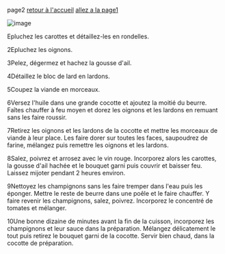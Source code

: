 page2
[retour à l'accueil](index.md)
[allez a la page1](page1.md)

![image](https://github.com/user-attachments/assets/15d65dae-dc13-4bf5-b6f7-9fcaadb9e8db)

Epluchez les carottes et détaillez-les en rondelles.

2Epluchez les oignons.

3Pelez, dégermez et hachez la gousse d'ail.

4Détaillez le bloc de lard en lardons.

5Coupez la viande en morceaux.

6Versez l'huile dans une grande cocotte et ajoutez la moitié du beurre. Faîtes chauffer à feu moyen et dorez les oignons et les lardons en remuant sans les faire roussir.

7Retirez les oignons et les lardons de la cocotte et mettre les morceaux de viande à leur place. Les faire dorer sur toutes les faces, saupoudrez de farine, mélangez puis remettre les oignons et les lardons.

8Salez, poivrez et arrosez avec le vin rouge. Incorporez alors les carottes, la gousse d'ail hachée et le bouquet garni puis couvrir et baisser feu. Laissez mijoter pendant 2 heures environ.

9Nettoyez les champignons sans les faire tremper dans l'eau puis les éponger. Mettre le reste de beurre dans une poêle et le faire chauffer. Y faire revenir les champignons, salez, poivrez. Incorporez le concentré de tomates et mélanger.

10Une bonne dizaine de minutes avant la fin de la cuisson, incorporez les champignons et leur sauce dans la préparation. Mélangez délicatement le tout puis retirez le bouquet garni de la cocotte. Servir bien chaud, dans la cocotte de préparation.
